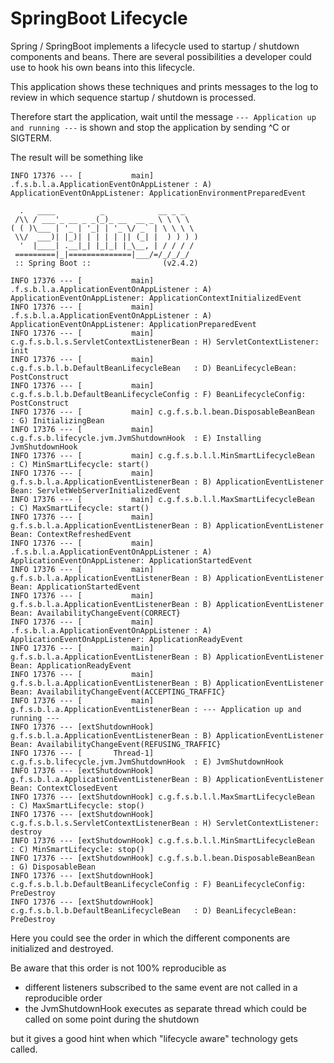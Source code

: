 # SpringBoot Lifecycle

Spring / SpringBoot implements a lifecycle used to startup / shutdown components and beans. There are several possibilities
a developer could use to hook his own beans into this lifecycle.

This application shows these techniques and prints messages to the log to review in which sequence startup / shutdown
is processed.

Therefore start the application, wait until the message `--- Application up and running ---` is shown and
stop the application by sending ^C or SIGTERM.

The result will be something like

```
INFO 17376 --- [           main] .f.s.b.l.a.ApplicationEventOnAppListener : A) ApplicationEventOnAppListener: ApplicationEnvironmentPreparedEvent

  .   ____          _            __ _ _
 /\\ / ___'_ __ _ _(_)_ __  __ _ \ \ \ \
( ( )\___ | '_ | '_| | '_ \/ _` | \ \ \ \
 \\/  ___)| |_)| | | | | || (_| |  ) ) ) )
  '  |____| .__|_| |_|_| |_\__, | / / / /
 =========|_|==============|___/=/_/_/_/
 :: Spring Boot ::                (v2.4.2)

INFO 17376 --- [           main] .f.s.b.l.a.ApplicationEventOnAppListener : A) ApplicationEventOnAppListener: ApplicationContextInitializedEvent
INFO 17376 --- [           main] .f.s.b.l.a.ApplicationEventOnAppListener : A) ApplicationEventOnAppListener: ApplicationPreparedEvent
INFO 17376 --- [           main] c.g.f.s.b.l.s.ServletContextListenerBean : H) ServletContextListener: init
INFO 17376 --- [           main] c.g.f.s.b.l.b.DefaultBeanLifecycleBean   : D) BeanLifecycleBean: PostConstruct
INFO 17376 --- [           main] c.g.f.s.b.l.b.DefaultBeanLifecycleConfig : F) BeanLifecycleConfig: PostConstruct
INFO 17376 --- [           main] c.g.f.s.b.l.bean.DisposableBeanBean      : G) InitializingBean
INFO 17376 --- [           main] c.g.f.s.b.lifecycle.jvm.JvmShutdownHook  : E) Installing JvmShutdownHook
INFO 17376 --- [           main] c.g.f.s.b.l.l.MinSmartLifecycleBean      : C) MinSmartLifecycle: start()
INFO 17376 --- [           main] g.f.s.b.l.a.ApplicationEventListenerBean : B) ApplicationEventListener Bean: ServletWebServerInitializedEvent
INFO 17376 --- [           main] c.g.f.s.b.l.l.MaxSmartLifecycleBean      : C) MaxSmartLifecycle: start()
INFO 17376 --- [           main] g.f.s.b.l.a.ApplicationEventListenerBean : B) ApplicationEventListener Bean: ContextRefreshedEvent
INFO 17376 --- [           main] .f.s.b.l.a.ApplicationEventOnAppListener : A) ApplicationEventOnAppListener: ApplicationStartedEvent
INFO 17376 --- [           main] g.f.s.b.l.a.ApplicationEventListenerBean : B) ApplicationEventListener Bean: ApplicationStartedEvent
INFO 17376 --- [           main] g.f.s.b.l.a.ApplicationEventListenerBean : B) ApplicationEventListener Bean: AvailabilityChangeEvent(CORRECT}
INFO 17376 --- [           main] .f.s.b.l.a.ApplicationEventOnAppListener : A) ApplicationEventOnAppListener: ApplicationReadyEvent
INFO 17376 --- [           main] g.f.s.b.l.a.ApplicationEventListenerBean : B) ApplicationEventListener Bean: ApplicationReadyEvent
INFO 17376 --- [           main] g.f.s.b.l.a.ApplicationEventListenerBean : B) ApplicationEventListener Bean: AvailabilityChangeEvent(ACCEPTING_TRAFFIC}
INFO 17376 --- [           main] g.f.s.b.l.a.ApplicationEventListenerBean : --- Application up and running ---
INFO 17376 --- [extShutdownHook] g.f.s.b.l.a.ApplicationEventListenerBean : B) ApplicationEventListener Bean: AvailabilityChangeEvent(REFUSING_TRAFFIC}
INFO 17376 --- [       Thread-1] c.g.f.s.b.lifecycle.jvm.JvmShutdownHook  : E) JvmShutdownHook
INFO 17376 --- [extShutdownHook] g.f.s.b.l.a.ApplicationEventListenerBean : B) ApplicationEventListener Bean: ContextClosedEvent
INFO 17376 --- [extShutdownHook] c.g.f.s.b.l.l.MaxSmartLifecycleBean      : C) MaxSmartLifecycle: stop()
INFO 17376 --- [extShutdownHook] c.g.f.s.b.l.s.ServletContextListenerBean : H) ServletContextListener: destroy
INFO 17376 --- [extShutdownHook] c.g.f.s.b.l.l.MinSmartLifecycleBean      : C) MinSmartLifecycle: stop()
INFO 17376 --- [extShutdownHook] c.g.f.s.b.l.bean.DisposableBeanBean      : G) DisposableBean
INFO 17376 --- [extShutdownHook] c.g.f.s.b.l.b.DefaultBeanLifecycleConfig : F) BeanLifecycleConfig: PreDestroy
INFO 17376 --- [extShutdownHook] c.g.f.s.b.l.b.DefaultBeanLifecycleBean   : D) BeanLifecycleBean: PreDestroy
```

Here you could see the order in which the different components are initialized and destroyed.

Be aware that this order is not 100% reproducible as

  * different listeners subscribed to the same event are not called in a reproducible order
  * the JvmShutdownHook executes as separate thread which could be called on some point
    during the shutdown

but it gives a good hint when which "lifecycle aware" technology gets called.
